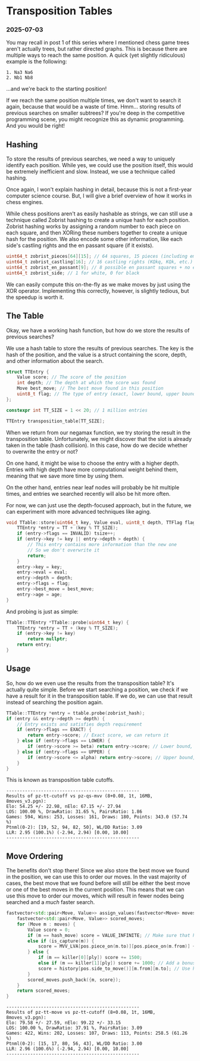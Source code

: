 # Transposition Tables
### 2025-07-03

You may recall in post 1 of this series where I mentioned chess game trees aren't actually trees, but rather directed graphs. This is because there are multiple ways to reach the same position. A quick (yet slightly ridiculous) example is the following:

```
1. Na3 Na6
2. Nb1 Nb8
```

...and we're back to the starting position!

If we reach the same position multiple times, we don't want to search it again, because that would be a waste of time. Hmm... storing results of previous searches on smaller subtrees? If you're deep in the competitive programming scene, you might recognize this as dynamic programming. And you would be right!

## Hashing

To store the results of previous searches, we need a way to uniquely identify each position. While yes, we could use the position itself, this would be extremely inefficient and slow. Instead, we use a technique called hashing.

Once again, I won't explain hashing in detail, because this is not a first-year computer science course. But, I will give a brief overview of how it works in chess engines.

While chess positions aren't as easily hashable as strings, we can still use a technique called Zobrist hashing to create a unique hash for each position. Zobrist hashing works by assigning a random number to each piece on each square, and then XORing these numbers together to create a unique hash for the position. We also encode some other information, like each side's castling rights and the en passant square (if it exists).

```cpp
uint64_t zobrist_pieces[64][15]; // 64 squares, 15 pieces (including empty square)
uint64_t zobrist_castling[16]; // 16 castling rights (KQkq, KQk, etc.)
uint64_t zobrist_en_passant[9]; // 8 possible en passant squares + no en passant
uint64_t zobrist_side; // 1 for white, 0 for black
```

We can easily compute this on-the-fly as we make moves by just using the XOR operator. Implementing this correctly, however, is slightly tedious, but the speedup is worth it.

## The Table

Okay, we have a working hash function, but how do we store the results of previous searches?

We use a hash table to store the results of previous searches. The key is the hash of the position, and the value is a struct containing the score, depth, and other information about the search.

```cpp
struct TTEntry {
	Value score; // The score of the position
	int depth; // The depth at which the score was found
	Move best_move; // The best move found in this position
	uint8_t flag; // The type of entry (exact, lower bound, upper bound) so we don't use cutoff scores as exact scores
};

constexpr int TT_SIZE = 1 << 20; // 1 million entries

TTEntry transposition_table[TT_SIZE];
```

When we return from our negamax function, we try storing the result in the transposition table. Unfortunately, we might discover that the slot is already taken in the table (hash collision). In this case, how do we decide whether to overwrite the entry or not?

On one hand, it might be wise to choose the entry with a higher depth. Entries with high depth have more computational weight behind them, meaning that we save more time by using them.

On the other hand, entries near leaf nodes will probably be hit multiple times, and entries we searched recently will also be hit more often.

For now, we can just use the depth-focused approach, but in the future, we can experiment with more advanced techniques like aging.

```cpp
void TTable::store(uint64_t key, Value eval, uint8_t depth, TTFlag flag, Move best_move, uint8_t age) {
	TTEntry *entry = TT + (key % TT_SIZE);
	if (entry->flags == INVALID) tsize++;
	if (entry->key != key || entry->depth > depth) {
		// This entry contains more information than the new one
		// So we don't overwrite it
		return;
	}
	entry->key = key;
	entry->eval = eval;
	entry->depth = depth;
	entry->flags = flag;
	entry->best_move = best_move;
	entry->age = age;
}
```

And probing is just as simple:

```cpp
TTable::TTEntry *TTable::probe(uint64_t key) {
	TTEntry *entry = TT + (key % TT_SIZE);
	if (entry->key != key)
		return nullptr;
	return entry;
}
```

## Usage

So, how do we even use the results from the transposition table? It's actually quite simple. Before we start searching a position, we check if we have a result for it in the transposition table. If we do, we can use that result instead of searching the position again.

```cpp
TTable::TTEntry *entry = ttable.probe(zobrist_hash);
if (entry && entry->depth >= depth) {
	// Entry exists and satisfies depth requirement
	if (entry->flags == EXACT) {
		return entry->score; // Exact score, we can return it
	} else if (entry->flags == LOWER) {
		if (entry->score >= beta) return entry->score; // Lower bound, we can prune the search
	} else if (entry->flags == UPPER) {
		if (entry->score <= alpha) return entry->score; // Upper bound, we can prune the search
	}
}
```

This is known as transposition table cutoffs.

```
--------------------------------------------------
Results of pz-tt-cutoff vs pz-qs-mvv (8+0.08, 1t, 16MB, 8moves_v3.pgn):
Elo: 54.25 +/- 22.98, nElo: 67.15 +/- 27.94
LOS: 100.00 %, DrawRatio: 31.65 %, PairsRatio: 1.86
Games: 594, Wins: 253, Losses: 161, Draws: 180, Points: 343.0 (57.74 %)
Ptnml(0-2): [19, 52, 94, 82, 50], WL/DD Ratio: 3.09
LLR: 2.95 (100.1%) (-2.94, 2.94) [0.00, 10.00]
--------------------------------------------------
```

## Move Ordering

The benefits don't stop there! Since we also store the best move we found in the position, we can use this to order our moves. In the vast majority of cases, the best move that we found before will still be either the best move or one of the best moves in the current position. This means that we can use this move to order our moves, which will result in fewer nodes being searched and a *much* faster search.

```cpp
fastvector<std::pair<Move, Value>> assign_values(fastvector<Move> moves, Board& pos, int ply, Move hash_move) {
	fastvector<std::pair<Move, Value>> scored_moves;
	for (Move m : moves) {
		Value score = 0;
		if (m == hash_move) score = VALUE_INFINITE; // Make sure that hash move goes first
		else if (is_capture(m)) {
			score = MVV_LVA[pos.piece_on(m.to)][pos.piece_on(m.from)] + 10000; // Add an offset for captures
		} else {
			if (m == killer[0][ply]) score += 1500;
			else if (m == killer[1][ply]) score += 1000; // Add a bonus for killer moves
			score = history[pos.side_to_move()][m.from][m.to]; // Use history heuristic for quiet moves
		}
		scored_moves.push_back({m, score});
	}
	return scored_moves;
}
```

```
--------------------------------------------------
Results of pz-tt-move vs pz-tt-cutoff (8+0.08, 1t, 16MB, 8moves_v3.pgn):
Elo: 79.58 +/- 27.59, nElo: 99.22 +/- 33.15
LOS: 100.00 %, DrawRatio: 37.91 %, PairsRatio: 3.09
Games: 422, Wins: 202, Losses: 107, Draws: 113, Points: 258.5 (61.26 %)
Ptnml(0-2): [15, 17, 80, 56, 43], WL/DD Ratio: 3.00
LLR: 2.96 (100.6%) (-2.94, 2.94) [0.00, 10.00]
--------------------------------------------------
```